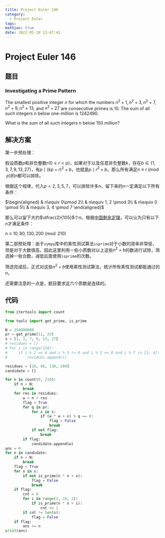 ```yaml
---
title: Project Euler 146
category:
  - Project Euler
tags:
mathjax: true
date: 2022-05-10 13:47:41
---
```


<escape><!-- more --></escape>

# Project Euler 146

## 题目

### Investigating a Prime Pattern

The smallest positive integer $n$ for which the numbers $n^2+1, n^2+3, n^2+7, n^2+9, n^2+13$, and $n^2+27$ are consecutive primes is $10$. The sum of all such integers n below one-million is $1242490$.

What is the sum of all such integers n below $150$ million?

## 解决方案

第一步预处理：

假设质数$p$和非负整数$r(0\le r< p)$，如果对于以及任意非负整数$k$，存在$b\in\{1,3,7,9,13,27\}$，有$p\mid(kp+r)^2+b$，也就是$p\mid r^2+b$。那么所有满足$n\equiv r \pmod p$的$n$都可以排除。

根据这个规律，代入$p=2,3,5,7$，可以排除许多$n$，留下来的$n$一定满足以下所有条件：

$\begin{aligned}
& n\equiv 0\pmod 2\\
& n\equiv 1, 2 \pmod 3\\
& n\equiv 0 \pmod 5\\
& n\equiv 3, 4 \pmod 7
\end{aligned}$

那么可以留下大约$\dfrac{2}{105}$个$n$。根据[中国剩余定理](https://mathworld.wolfram.com/ChineseRemainderTheorem.html)，可以认为只有以下$n$才满足条件：

$n\equiv 10, 80, 130, 200\pmod {210}$

第二部预处理：由于`sympy`库中的素性测试算法`isprime`对于小数的效率非常低，但是对于大数很高，因此这里利用一些小质数对以上这些$n^2+b$的数进行试除，筛选掉一些合数，减低后面使用`isprime`的次数。

筛选完成后，正式对这些$n^2+b$使用素性测试算法，统计所有素性测试都能通过的$n$。

还需要注意的一点是，题目要求这六个质数是连续的。

## 代码

```py
from itertools import count

from tools import get_prime, is_prime

N = 150000000
pr = get_prime(11, 33)
s = [1, 3, 7, 9, 13, 27]
# residues = []
# for i in range(210):
#     if i % 2 == 0 and i % 3 != 0 and i % 5 == 0 and i % 7 in [3, 4]:
#         residues.append(i)

residues = [10, 80, 130, 200]
candidate = []

for n in count(0, 210):
    if n > N:
        break
    for res in residues:
        w = n + res
        flag = True
        for q in pr:
            for x in s:
                if (w * w + x) % q == 0:
                    flag = False
                    break
            if not flag:
                break
        if flag:
            candidate.append(w)
ans = 0
for n in candidate:
    if n > N:
        break
    flag = True
    for x in s:
        if not is_prime(n * n + x):
            flag = False
            break
    if flag:
        cnt = 0
        for i in range(1, 28, 2):
            if is_prime(n * n + i):
                cnt += 1
        if cnt != len(s):
            flag = False
    if flag:
        ans += n
print(ans)

```
